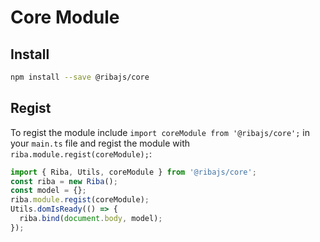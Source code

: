 # Core Module

## Install

```bash
npm install --save @ribajs/core
```

## Regist

To regist the module include `import coreModule from '@ribajs/core';` in your `main.ts` file and regist the module with `riba.module.regist(coreModule);`:

```ts
import { Riba, Utils, coreModule } from '@ribajs/core';
const riba = new Riba();
const model = {};
riba.module.regist(coreModule);
Utils.domIsReady(() => {
  riba.bind(document.body, model);
});
```
